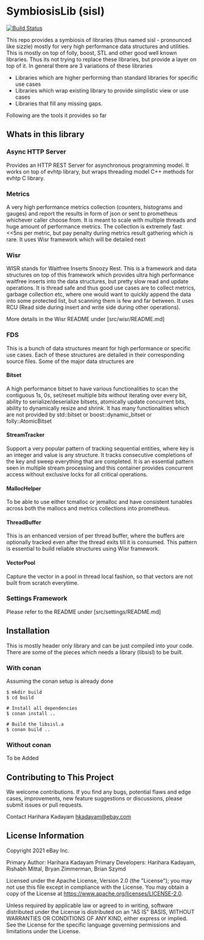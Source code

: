 # SymbiosisLib (sisl)
[![Build Status](https://app.travis-ci.com/eBay/sisl.svg?branch=master)](https://app.travis-ci.com/eBay/sisl)

This repo provides a symbiosis of libraries (thus named sisl - pronounced like sizzle) mostly for very high performance data 
structures and utilities. This is mostly on top of folly, boost, STL and other good well known libraries. Thus its not trying 
to replace these libraries, but provide a layer on top of it. In general there are 3 variations of these libraries

* Libraries which are higher performing than standard libraries for specific use cases
* Libraries which wrap existing library to provide simplistic view or use cases
* Libraries that fill any missing gaps.

Following are the tools it provides so far

## Whats in this library
### Async HTTP Server

Provides an HTTP REST Server for asynchronous programming model. It works on top of evhtp library, but wraps threading model
C++ methods for evhtp C library.

### Metrics

A very high performance metrics collection (counters, histograms and gauges) and report the results in form of json or 
sent to prometheus whichever caller choose from. It is meant to scale with multiple threads and huge amount of performance
metrics. The collection is extremely fast <<5ns per metric, but pay penalty during metrics result gathering which is rare. It
uses Wisr framework which will be detailed next

### Wisr

WISR stands for Waitfree Inserts Snoozy Rest. This is a framework and data structures on top of this framework which provides
ultra high performance waitfree inserts into the data structures, but pretty slow read and update operations. It is thread safe
and thus good use cases are to collect metrics, garbage collection etc, where one would want to quickly append the data into
some protected list, but scanning them is few and far between. It uses RCU (Read side during insert and write side during other
operations).

More details in the Wisr README under [src/wisr/README.md]

### FDS
This is a bunch of data structures meant for high performance or specific use cases. Each of these structures are detailed in their 
corresponding source files. Some of the major data structures are

#### Bitset
A high performance bitset to have various functionalities to scan the contiguous 1s, 0s, set/reset multiple bits without iterating over
every bit, ability to serialize/deserialize bitsets, atomically update concurrent bits, ability to dynamically resize and shrink. It
has many functionalities which are not provided by std::bitset or boost::dynamic_bitset or folly::AtomicBitset

#### StreamTracker
Support a very popular pattern of tracking sequential entities, where key is an integer and value is any structure. It tracks consecutive
completions of the key and sweep everything that are completed. It is an essential pattern seen in multiple stream processing and this
container provides concurrent access without exclusive locks for all critical operations.

#### MallocHelper
To be able to use either tcmalloc or jemalloc and have consistent tunables across both the mallocs and metrics collections into prometheus.

#### ThreadBuffer
This is an enhanced version of per thread buffer, where the buffers are optionally tracked even after the thread exits till it is consumed.
This pattern is essential to build reliable structures using Wisr framework.

#### VectorPool
Capture the vector in a pool in thread local fashion, so that vectors are not built from scratch everytime.

### Settings Framework
Please refer to the README under [src/settings/README.md]

## Installation
This is mostly header only library and can be just compiled into your code. There are some of the pieces which needs a library (libsisl)
to be built. 

### With conan
Assuming the conan setup is already done

```
$ mkdir build
$ cd build

# Install all dependencies
$ conan install ..

# Build the libsisl.a
$ conan build ..
```

### Without conan
To be Added

## Contributing to This Project
We welcome contributions. If you find any bugs, potential flaws and edge cases, improvements, new feature suggestions or discussions, please submit issues or pull requests.

Contact
Harihara Kadayam hkadayam@ebay.com

## License Information
Copyright 2021 eBay Inc.

Primary Author: Harihara Kadayam
Primary Developers: Harihara Kadayam, Rishabh Mittal, Bryan Zimmerman, Brian Szymd

Licensed under the Apache License, Version 2.0 (the "License"); you may not use this file except in compliance with the License. You may obtain a copy of the License at https://www.apache.org/licenses/LICENSE-2.0.

Unless required by applicable law or agreed to in writing, software distributed under the License is distributed on an "AS IS" BASIS, WITHOUT WARRANTIES OR CONDITIONS OF ANY KIND, either express or implied. See the License for the specific language governing permissions and limitations under the License.
